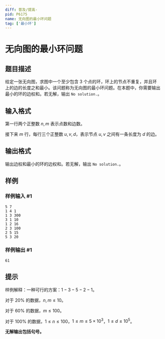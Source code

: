 ```yaml
---
diff: 普及/提高-
pid: P6175
name: 无向图的最小环问题
tag: ['最小环']
---
```

# 无向图的最小环问题
## 题目描述

给定一张无向图，求图中一个至少包含 $3$ 个点的环，环上的节点不重复，并且环上的边的长度之和最小。该问题称为无向图的最小环问题。在本题中，你需要输出最小的环的边权和。若无解，输出 `No solution.`。
## 输入格式

第一行两个正整数 $n,m$ 表示点数和边数。

接下来 $m$ 行，每行三个正整数 $u,v,d$，表示节点 $u,v$ 之间有一条长度为 $d$ 的边。


## 输出格式

输出边权和最小的环的边权和。若无解，输出 `No solution.`。
## 样例

### 样例输入 #1
```
5 7
1 4 1
1 3 300
3 1 10
1 2 16
2 3 100
2 5 15
5 3 20
```
### 样例输出 #1
```
61
```
## 提示

样例解释：一种可行的方案：$1-3-5-2-1$。

对于 $20\%$ 的数据，$n,m \leq 10$。

对于 $60\%$ 的数据，$m\leq 100$。

对于 $100\%$ 的数据，$1\le n\leq 100$，$1\le m\leq 5\times 10^3$，$1 \leq d \leq 10^5$。


**无解输出包括句号。**
